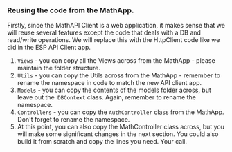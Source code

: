 ### Reusing the code from the MathApp.

Firstly, since the MathAPI Client is a web application, it makes sense that we will reuse several features except the code that deals with a DB and read/write operations. We will replace this with the HttpClient code like we did in the ESP API Client app.

1. `Views` - you can copy all the Views across from the MathApp - please maintain the folder structure.
1. `Utils` - you can copy the Utils across from the MathApp - remember to rename the namespace in code to match the new API client app.
1. `Models` - you can copy the contents of the models folder across, but leave out the` DBContext` class. Again, remember to rename the namespace.
1. `Controllers` - you can copy the `AuthController` class from the MathApp. Don't forget to rename the namespace.
1. At this point, you can also copy the MathController class across, but you will make some significant changes in the next section. You could also build it from scratch and copy the lines you need. Your call.
